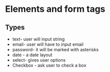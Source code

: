 # Elements and form tags

## Types

* text- user will input string
* email- user will have to input email 
* password- it will be marked with asterisks 
* date - a date layout
* select- gives user options
* Checkbox - ask user to check a box